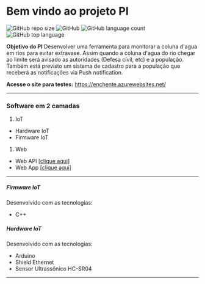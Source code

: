 
# Bem vindo ao projeto PI
![GitHub repo size](https://img.shields.io/github/repo-size/Projeto-Integrador-Univesp/FirmwareIoT)
![GitHub](https://img.shields.io/github/license/Projeto-Integrador-Univesp/FirmwareIoT)
![GitHub language count](https://img.shields.io/github/languages/count/Projeto-Integrador-Univesp/FirmwareIoT)
![GitHub top language](https://img.shields.io/github/languages/top/Projeto-Integrador-Univesp/FirmwareIoT)

**Objetivo do PI**
Desenvolver uma ferramenta para monitorar a coluna d'agua em rios para evitar extravase.
Assim quando a coluna d'agua do rio chegar ao limite será avisado as autoridades (Defesa cívil, etc) e a população.
Também está previsto um sistema de cadastro para a população que receberá as notificações via Push notification.

**Acesse o site para testes:**
https://enchente.azurewebsites.net/


--------------
### Software em 2 camadas
1. IoT  
  * Hardware IoT  
  * Firmware IoT  
1. Web  
  * Web API [[clique aqui](https://github.com/Projeto-Integrador-Univesp/PlataformaWeb "clique aqui")]  
  * Web App  [[clique aqui](https://github.com/Projeto-Integrador-Univesp/PlataformaWeb "clique aqui")]  

------------

##### Firmware IoT
Desenvolvido com as tecnologias:
- C++

##### Hardware IoT
Desenvolvido com as tecnologias:
- Arduino
- Shield Ethernet
- Sensor Ultrassônico HC-SR04
------------



